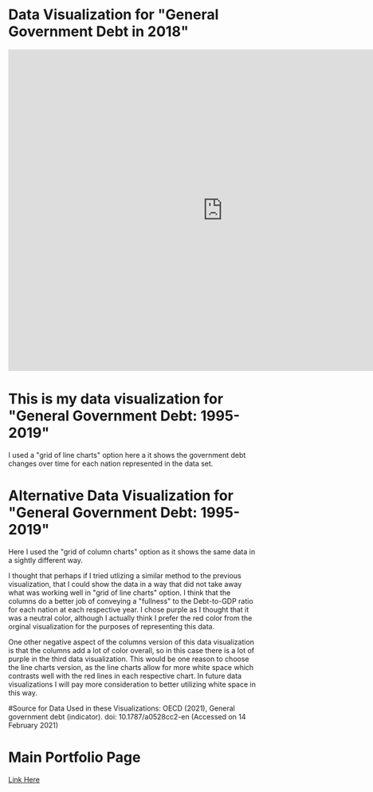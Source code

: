 #  Data Visualization for "General Government Debt in 2018"

<iframe src="https://data.oecd.org/chart/6gRf" width="860" height="645" style="border: 0" mozallowfullscreen="true" webkitallowfullscreen="true" allowfullscreen="true"><a href="https://data.oecd.org/chart/6gRf" target="_blank">OECD Chart: General government debt, Total, % of GDP, Annual, 2018</a></iframe>


# This is my data visualization for "General Government Debt: 1995-2019"
I used a "grid of line charts" option here a it shows the government debt changes over time for each nation represented in the data set.

<div class="flourish-embed flourish-chart" data-src="visualisation/5299538"><script src="https://public.flourish.studio/resources/embed.js"></script></div>


# Alternative Data Visualization for "General Government Debt: 1995-2019" 
Here I used the "grid of column charts" option as it shows the same data in a sightly different way.

<div class="flourish-embed flourish-chart" data-src="visualisation/5299761"><script src="https://public.flourish.studio/resources/embed.js"></script></div>

I thought that perhaps if I tried utlizing a similar method to the previous visualization, that I could show the data in a way that did not take away what was working well in "grid of line charts" option. I think that the columns do a better job of conveying a "fullness" to the Debt-to-GDP ratio for each nation at each respective year. I chose purple as I thought that it was a neutral color, although I actually think I prefer the red color from the orginal visualization for the purposes of representing this data. 

One other negative aspect of the columns version of this data visualization is that the columns add a lot of color overall, so in this case there is a lot of purple in the third data visualization. This would be one reason to choose the line charts version, as the line charts allow for more white space which contrasts well with the red lines in each respective chart. In future data visualizations I will pay more consideration to better utilizing white space in this way. 




#Source for Data Used in these Visualizations:
OECD (2021), General government debt (indicator). doi: 10.1787/a0528cc2-en (Accessed on 14 February 2021)


# Main Portfolio Page
[Link Here](/README.md)
